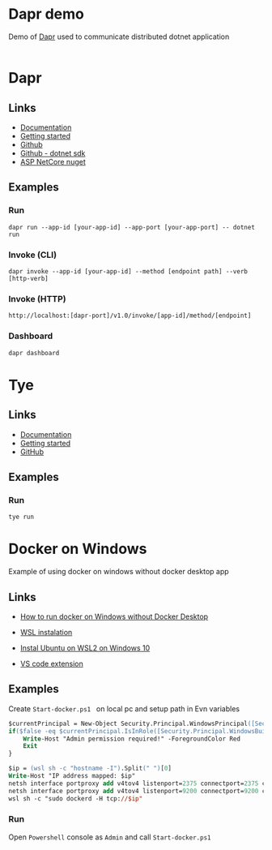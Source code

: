 # Dapr demo

Demo of [Dapr](https://docs.dapr.io/) used to communicate distributed dotnet application
<br/>
<br/>


# Dapr

## Links
- [Documentation](https://docs.dapr.io/)
- [Getting started](https://docs.dapr.io/getting-started/)
- [Github](https://github.com/dapr/dapr)
- [Github - dotnet sdk](https://github.com/dapr/dotnet-sdk)
- [ASP NetCore nuget](https://www.nuget.org/packages/Dapr.AspNetCore/1.10.0-rc03)

## Examples

### Run
```
dapr run --app-id [your-app-id] --app-port [your-app-port] -- dotnet run
```

### Invoke (CLI)
```
dapr invoke --app-id [your-app-id] --method [endpoint path] --verb [http-verb]
```

### Invoke (HTTP)
```
http://localhost:[dapr-port]/v1.0/invoke/[app-id]/method/[endpoint]
```
### Dashboard
```
dapr dashboard
```

# Tye

## Links
- [Documentation](https://github.com/dotnet/tye/tree/main/docs)
- [Getting started](https://github.com/dotnet/tye/blob/main/docs/getting_started.md)
- [GitHub](https://github.com/dotnet/tye)

## Examples

### Run
```
tye run
```





# Docker on Windows

Example of using docker on windows without docker desktop app

## Links

- [How to run docker on Windows without Docker Desktop](https://dev.to/_nicolas_louis_/how-to-run-docker-on-windows-without-docker-desktop-hik)

- [WSL instalation](https://learn.microsoft.com/en-us/windows/wsl/install-manual)

- [Instal Ubuntu on WSL2 on Windows 10](https://ubuntu.com/tutorials/install-ubuntu-on-wsl2-on-windows-10#1-overview)

- [VS code extension](https://marketplace.visualstudio.com/items?itemName=ms-azuretools.vscode-docker)


## Examples

Create `Start-docker.ps1 ` on local pc and setup path in Evn variables   

```ps
$currentPrincipal = New-Object Security.Principal.WindowsPrincipal([Security.Principal.WindowsIdentity]::GetCurrent())
if($false -eq $currentPrincipal.IsInRole([Security.Principal.WindowsBuiltInRole]::Administrator) ){
    Write-Host "Admin permission required!" -ForegroundColor Red
    Exit
}

$ip = (wsl sh -c "hostname -I").Split(" ")[0]
Write-Host "IP address mapped: $ip"
netsh interface portproxy add v4tov4 listenport=2375 connectport=2375 connectaddress=$ip
netsh interface portproxy add v4tov4 listenport=9200 connectport=9200 connectaddress=$ip
wsl sh -c "sudo dockerd -H tcp://$ip"
```

### Run

Open `Powershell` console as `Admin` and call `Start-docker.ps1 `

